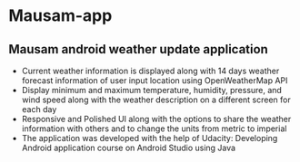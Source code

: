 # Mausam-app
## Mausam android weather update application
* Current weather information is displayed along with 14 days weather forecast information of user input location using OpenWeatherMap API<br />
* Display minimum and maximum temperature, humidity, pressure, and wind speed along with the weather description on a different screen for each day<br />
* Responsive and Polished UI along with the options to share the weather information with others and to change the units from metric to imperial<br />
* The application was developed with the help of Udacity: Developing Android application course on Android Studio using Java<br />
